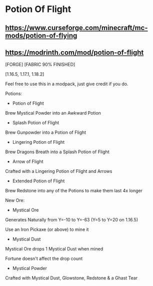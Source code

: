 # Potion Of Flight

## https://www.curseforge.com/minecraft/mc-mods/potion-of-flying
## https://modrinth.com/mod/potion-of-flight

[FORGE] [FABRIC 90% FINISHED]

[1.16.5, 1.17.1, 1.18.2]

Feel free to use this in a modpack, just give credit if you do.

 

 

Potions:

- Potion of Flight

Brew Mystical Powder into an Awkward Potion

 

- Splash Potion of Flight

Brew Gunpowder into a Potion of Flight


 

- Lingering Potion of Flight

Brew Dragons Breath into a Splash Potion of Flight


 

- Arrow of Flight

Crafted with a Lingering Potion of Flight and Arrows


 

- Extended Potion of Flight

Brew Redstone into any of the Potions to make them last 4x longer

 

 

New Ore:

- Mystical Ore

Generates Naturally from Y=-10 to Y=-63 (Y=5 to Y=20 on 1.16.5)

Use an Iron Pickaxe (or above) to mine it



- Mystical Dust

Mystical Ore drops 1 Mystical Dust when mined

Fortune doesn't affect the drop count

 

 

- Mystical Powder

Crafted with Mystical Dust, Glowstone, Redstone & a Ghast Tear
